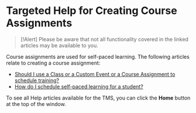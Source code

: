 # Targeted Help for Creating Course Assignments

> [!Alert] Please be aware that not all functionality covered in the linked articles may be available to you.

Course assignments are used for self-paced learning. The following articles relate to creating a course assignment:

- [Should I use a Class or a Custom Event or a Course Assignment to schedule training?](../tms-administrators/tms-fundamentals/class-or-custom-event-or-course-assignment-to-schedule-training.md)
- [How do I schedule self-paced learning for a student?](../tms-administrators/self-paced-learning-and-subscriptions/schedule-self-paced-learning.md)

To see all Help articles available for the TMS, you can click the **Home** button at the top of the window.
